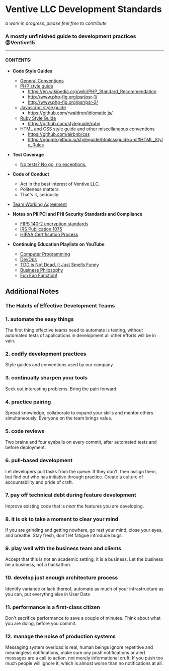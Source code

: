 # Ventive LLC Development Standards
*a work in progress, please feel free to contribute*
### A mostly unfinished guide to development practices @Ventive15
-----------------------------------------------------------------

#### CONTENTS:

- **Code Style Guides**
  - [General Conventions](/universal-conventions)
  - [PHP style guide](/php-guide)
    - https://en.wikipedia.org/wiki/PHP_Standard_Recommendation
    - http://www.php-fig.org/psr/psr-1/
    - http://www.php-fig.org/psr/psr-2/
  - [Javascript style guide](/js-guide)
    - https://github.com/rwaldron/idiomatic.js/
  - [Ruby Style Guide](/ruby-guide)
    - https://github.com/styleguide/ruby
  - [HTML and CSS style guide and other miscellaneous conventions](/markup)
    - https://github.com/airbnb/css
    - https://google.github.io/styleguide/htmlcssguide.xml#HTML_Style_Rules

- **Test Coverage**
  - [No tests? No go, no exceptions.](/testing)

- **Code of Conduct**
  - Act in the best interest of Ventive LLC.
  - Politeness matters.
  - That's it, seriously.

- [Team Working Agreement](/working-agreement)

- **Notes on PII PCI and PHI Security Standards and Compliance**
  - [FIPS 140-2 encryption standards](http://csrc.nist.gov/groups/STM/cmvp/documents/140-1/140val-all.htm)
  - [IRS Publication 1075](https://www.google.com/url?sa=t&rct=j&q=&esrc=s&source=web&cd=1&cad=rja&uact=8&ved=0ahUKEwic1-7zkdvPAhUK3GMKHbr8CQcQFggoMAA&url=https%3A%2F%2Fwww.irs.gov%2Fpub%2Firs-pdf%2Fp1075.pdf&usg=AFQjCNGYID4F9GhYJXawMdg04HOs8C0bRA&bvm=bv.135475266,d.cGc)
  - [HIPAA Certification Process](/HIPAA)

- **Continuing Education Playlists on YouTube**

  - [Computer Programming](https://www.youtube.com/playlist?list=PLAVpGyGR5CAzCm5VFFw0mOW-gjznsb04o)
  - [DevOps](https://www.youtube.com/playlist?list=PLAVpGyGR5CAyI82XAU6n-2V8Bjbv2GMtl)
  - [TDD is Not Dead, it Just Smells Funny](https://www.youtube.com/playlist?list=PLAVpGyGR5CAzJMocNAEiYAHM6ROmuOdAF)
  - [Business Philosophy](https://www.youtube.com/playlist?list=PLAVpGyGR5CAwTi9uhs0lXwx-XttF8W7_i)
  - [Fun Fun Function!](https://www.youtube.com/channel/UCO1cgjhGzsSYb1rsB4bFe4Q/videos)

## Additional Notes
### The Habits of Effective Development Teams

### 1. automate the easy things
The first thing effective teams need to automate is testing, without automated tests of applications in development
all other efforts will be in vain.

### 2. codify development practices
Style guides and conventions used by our company
### 3. continually sharpen your tools
Seek out interesting problems. Bring the pain forward.
### 4. practice pairing
Spread knowledge, collaborate to expand your skills and mentor others simultaneously. Everyone on the team brings value.
### 5. code reviews
Two brains and four eyeballs on every commit, after automated tests and before deployment.
### 6. pull-based development
Let developers pull tasks from the queue. If they don't, then assign them, but find out who has initiative through practice. Create a culture of accountability and pride of craft.
### 7. pay off technical debt during feature development
Improve existing code that is _near_ the features you are developing.
### 8. it is ok to take a moment to clear your mind
If you are grinding and getting nowhere, go rest your mind, close your eyes, and breathe. Stay fresh, don't let fatigue introduce bugs.
### 9. play well with the business team and clients
Accept that this is not an academic setting, it is a business. Let the business be a business, not a hackathon.
### 10. develop just enough architecture process
Identify variance or lack thereof, automate as much of your infrastructure as you can, put everythng else in User Data
### 11. performance is a first-class citizen
Don't sacrifice performance to save a couple of minutes. Think about what you are doing, before you commit.
### 12. manage the noise of production systems
Messaging system overload is real, human beings ignore repetitive and meaningless notifications, make sure any push notifications or alert messages are a call to action, not merely informational cruft. If you push too much people will ignore it, which is almost worse than no notifications at all.

